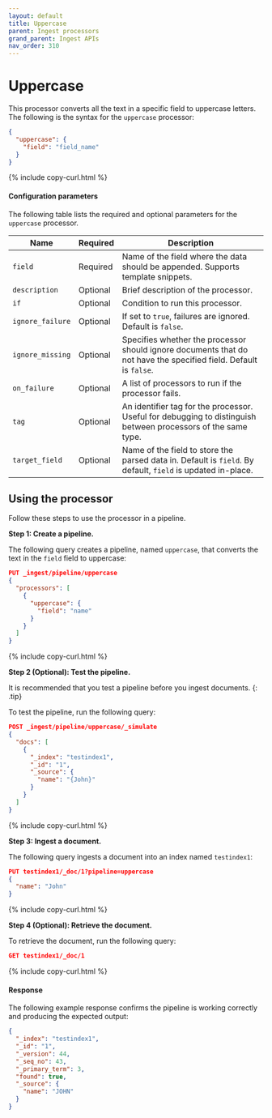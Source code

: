 ```yaml
---
layout: default
title: Uppercase
parent: Ingest processors 
grand_parent: Ingest APIs
nav_order: 310
---
```


# Uppercase

This processor converts all the text in a specific field to uppercase letters. The following is the syntax for the `uppercase` processor: 

```json
{
  "uppercase": {
    "field": "field_name"
  }
}
```
{% include copy-curl.html %}

#### Configuration parameters

The following table lists the required and optional parameters for the `uppercase` processor.

| Name  | Required  | Description  |
|---|---|---|
`field`  | Required  | Name of the field where the data should be appended. Supports template snippets.|
`description`  | Optional  | Brief description of the processor.  |
`if` | Optional | Condition to run this processor. |
`ignore_failure` | Optional | If set to `true`, failures are ignored. Default is `false`. |
`ignore_missing`  | Optional  | Specifies whether the processor should ignore documents that do not have the specified field. Default is `false`.  |
`on_failure` | Optional | A list of processors to run if the processor fails. |
`tag` | Optional | An identifier tag for the processor. Useful for debugging to distinguish between processors of the same type. |
`target_field`  | Optional  | Name of the field to store the parsed data in. Default is `field`. By default, `field` is updated in-place. |

## Using the processor

Follow these steps to use the processor in a pipeline.

**Step 1: Create a pipeline.** 

The following query creates a pipeline, named `uppercase`, that converts the text in the `field` field to uppercase:

```json
PUT _ingest/pipeline/uppercase
{
  "processors": [
    {
      "uppercase": {
        "field": "name"
      }
    }
  ]
}
```
{% include copy-curl.html %}


**Step 2 (Optional): Test the pipeline.**

It is recommended that you test a pipeline before you ingest documents.
{: .tip}

To test the pipeline, run the following query:

```json
POST _ingest/pipeline/uppercase/_simulate
{
  "docs": [
    {
      "_index": "testindex1",
      "_id": "1",
      "_source": {
        "name": "{John}"
      }
    }
  ]
}
```
{% include copy-curl.html %}

**Step 3: Ingest a document.**

The following query ingests a document into an index named `testindex1`:

```json
PUT testindex1/_doc/1?pipeline=uppercase
{
  "name": "John"
}
```
{% include copy-curl.html %}

**Step 4 (Optional): Retrieve the document.**

To retrieve the document, run the following query:

```json
GET testindex1/_doc/1
```
{% include copy-curl.html %}

#### Response

The following example response confirms the pipeline is working correctly and producing the expected output:

```json
{
  "_index": "testindex1",
  "_id": "1",
  "_version": 44,
  "_seq_no": 43,
  "_primary_term": 3,
  "found": true,
  "_source": {
    "name": "JOHN"
  }
}
```